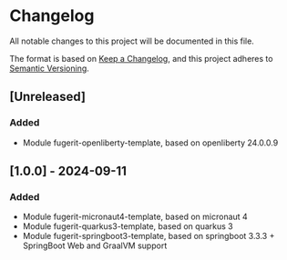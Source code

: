 # Changelog

All notable changes to this project will be documented in this file.

The format is based on [Keep a Changelog](https://keepachangelog.com/en/1.1.0/),
and this project adheres to [Semantic Versioning](https://semver.org/spec/v2.0.0.html).

## [Unreleased]

### Added

- Module fugerit-openliberty-template, based on openliberty 24.0.0.9

## [1.0.0] - 2024-09-11

### Added

- Module fugerit-micronaut4-template, based on micronaut 4
- Module fugerit-quarkus3-template, based on quarkus 3
- Module fugerit-springboot3-template, based on springboot 3.3.3 + SpringBoot Web and GraalVM support
